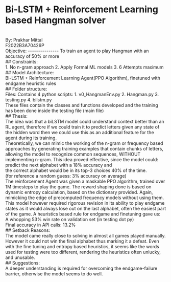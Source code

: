 # Bi-LSTM + Reinforcement Learning based Hangman solver
<br>
By: Prakhar Mittal
<br>
F2022B3A70426P
<br>
Objective:
---------------
To train an agent to play Hangman with an accuracy of 50% or more
<br>
## Constraints:
<br>
1. No n-gram approach
2. Apply Formal ML models
3. 6 Attempts maximum
<br>
## Model Architecture:
<br>
Bi-LSTM + Reinforcement Learning Agent(PPO Algorithm), finetuned with endgame heuristic rules
<br>
## Folder structure:
<br>
Files: Contains 4 python scripts:
1. v0_HangmanEnv.py
2. Hangman.py
3. testing.py
4. bilstm.py
<br>
These files contain the classes and functions developed and the training has been done inside
the testing file (main file)
<br>
## Thesis:
<br>
The idea was that a biLSTM model could understand context better than an RL agent, therefore
if we could train it to predict letters given any state of the hidden word then we could use this as
an additional feature for the agent during its training.
<br>
Theoretically, we can mimic the working of the n-gram or frequency based approaches by
generating training examples that contain chunks of letters, allowing the model to recognize
common sequences, WITHOUT implementing n-gram. This idea proved effective, since the
model could:
<br>
predict the next alphabet with a 18% accuracy and<br>
the correct alphabet would be in its top-3 choices 40% of the time.<br>
(for reference a random guess: 3% accuracy on average)<br>
The reinforcement Agent was given a maskable PPO algorithm, trained over 1M timesteps to
play the game. The reward shaping done is based on dynamic entropy calculation, based on the
dictionary provided. Again, mimicking the edge of precomputed frequency models without using
them.
<br>
This model however required rigorous revision in its ability to play endgame states as it would
always lose out on the last alphabet, often the easiest part of the game. A heuristics based rule
for endgame and finetuning gave us:
<br>
A whopping 53% win rate on validation set (in testing dot py)
<br>
Final accuracy in API calls: 13.2%
<br>
## Setback Reasons:
<br>
The model came really close to solving in almost all games played manually. However it could
not win the final alphabet thus marking it a defeat. Even with the fine tuning and entropy based
heuristics, it seems like the words used for testing were too different, rendering the heuristics
often unlucky, and unusable.
<br>
## Suggestions:
<br>
A deeper understanding is required for overcoming the endgame-failure barrier, otherwise the
model seems to do well.

